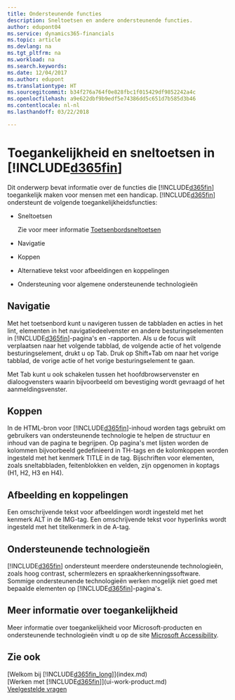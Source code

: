 ```yaml
---
title: Ondersteunende functies
description: Sneltoetsen en andere ondersteunende functies.
author: edupont04
ms.service: dynamics365-financials
ms.topic: article
ms.devlang: na
ms.tgt_pltfrm: na
ms.workload: na
ms.search.keywords: 
ms.date: 12/04/2017
ms.author: edupont
ms.translationtype: HT
ms.sourcegitcommit: b34f276a764f0e828fbc1f015429df9852242a4c
ms.openlocfilehash: a9e622dbf9b9edf5e74386dd5c651d7b585d3b46
ms.contentlocale: nl-nl
ms.lasthandoff: 03/22/2018

---
```

# <a name="accessibility-and-keyboard-shortcuts-in-included365finincludesd365finmdmd"></a>Toegankelijkheid en sneltoetsen in [!INCLUDE[d365fin](includes/d365fin_md.md)]
Dit onderwerp bevat informatie over de functies die [!INCLUDE[d365fin](includes/d365fin_md.md)] toegankelijk maken voor mensen met een handicap. [!INCLUDE[d365fin](includes/d365fin_md.md)] ondersteunt de volgende toegankelijkheidsfuncties:  

-   Sneltoetsen

    Zie voor meer informatie [Toetsenbordsneltoetsen](keyboard-shortcuts.md)

-   Navigatie  

-   Koppen  

-   Alternatieve tekst voor afbeeldingen en koppelingen  

-   Ondersteuning voor algemene ondersteunende technologieën  

<!-- moved to separate article
##  <a name="Keyboard"></a> Keyboard Shortcuts in the browser
 [!INCLUDE[d365fin](includes/d365fin_md.md)] supports the keyboard shortcuts that are supported by most web browsers. The keyboard shortcuts described here refer to the U.S. keyboard layout. The layout of the keys on other keyboards may not correspond exactly to the keys on a U.S. keyboard.  

|To do this|Press|  
|----------------|-----------|  
|To move focus to the next or previous control or element on a page, such as buttons, fields, or items in a list.|Tab, Shift+Tab|  
|To enable or access the element or control that is in focus.|Enter|  
|To scroll items up and down in a list.|Up Arrow, Down Arrow|  
|To scroll columns of an item left and right in a list.|Left Arrow, Right Arrow|  
|To open a drop-down list or look up a value for a field.|Alt+Down Arrow|  
|To move focus to the next element outside the list.|Ctrl + Enter|  
|To see the transactions that resulted in a calculated value in a field.|Alt+Right Arrow|  

-->

##  <a name="Navigation"></a> Navigatie  
 Met het toetsenbord kunt u navigeren tussen de tabbladen en acties in het lint, elementen in het navigatiedeelvenster en andere besturingselementen in [!INCLUDE[d365fin](includes/d365fin_md.md)]-pagina's en -rapporten. Als u de focus wilt verplaatsen naar het volgende tabblad, de volgende actie of het volgende besturingselement, drukt u op Tab. Druk op Shift+Tab om naar het vorige tabblad, de vorige actie of het vorige besturingselement te gaan.  

 Met Tab kunt u ook schakelen tussen het hoofdbrowservenster en dialoogvensters waarin bijvoorbeeld om bevestiging wordt gevraagd of het aanmeldingsvenster.  

##  <a name="Headings"></a> Koppen  
 In de HTML-bron voor [!INCLUDE[d365fin](includes/d365fin_md.md)]-inhoud worden tags gebruikt om gebruikers van ondersteunende technologie te helpen de structuur en inhoud van de pagina te begrijpen. Op pagina's met lijsten worden de kolommen bijvoorbeeld gedefinieerd in TH-tags en de kolomkoppen worden ingesteld met het kenmerk TITLE in de tag. Bijschriften voor elementen, zoals sneltabbladen, feitenblokken en velden, zijn opgenomen in koptags (H1, H2, H3 en H4).  

##  <a name="Images"></a> Afbeelding en koppelingen  
 Een omschrijvende tekst voor afbeeldingen wordt ingesteld met het kenmerk ALT in de IMG-tag. Een omschrijvende tekst voor hyperlinks wordt ingesteld met het titelkenmerk in de A-tag.  

##  <a name="AssistiveTech"></a> Ondersteunende technologieën  
[!INCLUDE[d365fin](includes/d365fin_md.md)] ondersteunt meerdere ondersteunende technologieën, zoals hoog contrast, schermlezers en spraakherkenningssoftware. Sommige ondersteunende technologieën werken mogelijk niet goed met bepaalde elementen op [!INCLUDE[d365fin](includes/d365fin_md.md)]-pagina's.  

## <a name="for-more-accessibility-information"></a>Meer informatie over toegankelijkheid  
Meer informatie over toegankelijkheid voor Microsoft-producten en ondersteunende technologieën vindt u op de site [Microsoft Accessibility](http://go.microsoft.com/fwlink/?LinkId=262160).

## <a name="see-also"></a>Zie ook
[Welkom bij [!INCLUDE[d365fin_long](includes/d365fin_long_md.md)]](index.md)  
[Werken met [!INCLUDE[d365fin](includes/d365fin_md.md)]](ui-work-product.md)  
[Veelgestelde vragen](across-faq.md)  

